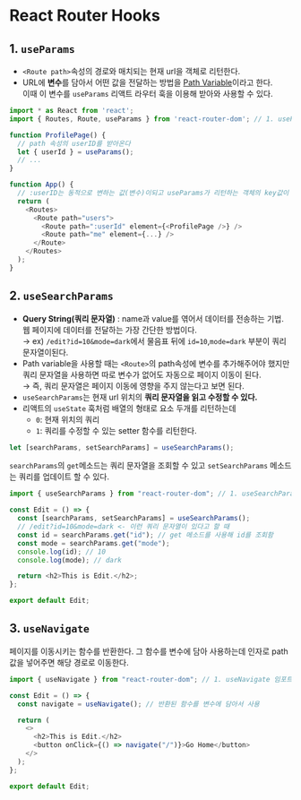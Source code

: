 # React Router Hooks

## 1. `useParams`

- `<Route path>`속성의 경로와 매치되는 현재 url을 객체로 리턴한다.
- URL에 **변수**를 담아서 어떤 값을 전달하는 방법을 <u>Path Variable</u>이라고 한다.  
  이때 이 변수를 `useParams` 리액트 라우터 훅을 이용해 받아와 사용할 수 있다.

```javascript
import * as React from 'react';
import { Routes, Route, useParams } from 'react-router-dom'; // 1. useParams 임포트 해주기

function ProfilePage() {
  // path 속성의 userID를 받아온다
  let { userId } = useParams();
  // ...
}

function App() {
  // :userID는 동적으로 변하는 값(변수)이되고 useParams가 리턴하는 객체의 key값이 된다.
  return (
    <Routes>
      <Route path="users">
        <Route path=":userId" element={<ProfilePage />} />
        <Route path="me" element={...} />
      </Route>
    </Routes>
  );
}
```

## 2. `useSearchParams`

- **Query String(쿼리 문자열)** : name과 value를 엮어서 데이터를 전송하는 기법. 웹 페이지에 데이터를 전달하는 가장 간단한 방법이다.  
  &rarr; ex) `/edit?id=10&mode=dark`에서 물음표 뒤에 `id=10`,`mode=dark` 부분이 쿼리 문자열이된다.
- Path variable을 사용할 때는 `<Route>`의 path속성에 변수를 추가해주어야 했지만 쿼리 문자열을 사용하면 따로 변수가 없어도 자동으로 페이지 이동이 된다.  
  &rarr; 즉, 쿼리 문자열은 페이지 이동에 영향을 주지 않는다고 보면 된다.
- `useSearchParams`는 현재 url 위치의 **쿼리 문자열을 읽고 수정할 수 있다.**
- 리액트의 `useState` 훅처럼 배열의 형태로 요소 두개를 리턴하는데
  - `0`: 현재 위치의 쿼리
  - `1`: 쿼리를 수정할 수 있는 setter 함수를 리턴한다.

```javascript
let [searchParams, setSearchParams] = useSearchParams();
```

`searchParams`의 `get`메소드는 쿼리 문자열을 조회할 수 있고 `setSearchParams` 메소드는 쿼리를 업데이트 할 수 있다.

```javascript
import { useSearchParams } from "react-router-dom"; // 1. useSearchParams를 import 해준다

const Edit = () => {
  const [searchParams, setSearchParams] = useSearchParams();
  // /edit?id=10&mode=dark <- 이런 쿼리 문자열이 있다고 할 때
  const id = searchParams.get("id"); // get 메소드를 사용해 id를 조회함
  const mode = searchParams.get("mode");
  console.log(id); // 10
  console.log(mode); // dark

  return <h2>This is Edit.</h2>;
};

export default Edit;
```

## 3. `useNavigate`

페이지를 이동시키는 함수를 반환한다. 그 함수를 변수에 담아 사용하는데 인자로 path값을 넣어주면 해당 경로로 이동한다.

```javascript
import { useNavigate } from "react-router-dom"; // 1. useNavigate 임포트 해주기

const Edit = () => {
  const navigate = useNavigate(); // 반환된 함수를 변수에 담아서 사용

  return (
    <>
      <h2>This is Edit.</h2>
      <button onClick={() => navigate("/")}>Go Home</button>
    </>
  );
};

export default Edit;
```
